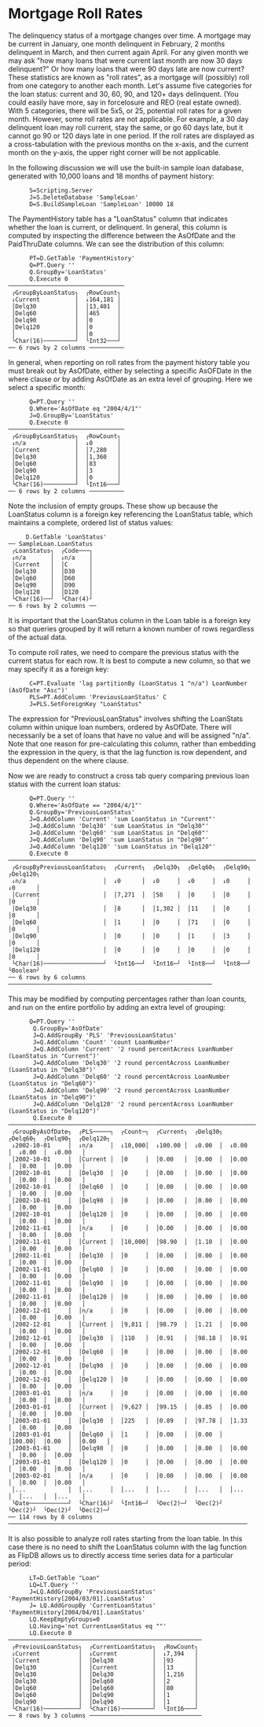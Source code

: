 # Mortgage Roll Rates

The delinquency status of a mortgage changes over time. A mortgage may be current in January, one
month delinquent in February, 2 months delinquent in March, and then current again April.  For any
given month we may ask "how many loans that were current last month are now 30 days delinquent?" Or
how many loans that were 90 days late are now current? These statistics are known as "roll rates",
as a mortgage will (possibly) roll from one category to another each month. Let's assume five
categories for the loan status: current and 30, 60, 90, and 120+ days delinquent. (You could
easily have more, say in forcelosure and REO (real estate owned). With 5 categories, there will be
5x5, or 25, potential roll rates for a given month. However, some roll rates are not applicable.
For example, a 30 day delinquent loan may roll current, stay the same, or go 60 days late, but it
cannot go 90 or 120 days late in one period. If the roll rates are displayed as a cross-tabulation
with the previous months on the x-axis, and the current month on the y-axis, the upper right
corner will be not applicable.

In the following discussion we will use the built-in sample loan database, generated with 10,000
loans and 18 months of payment history:

~~~
      S=Scripting.Server
      J=S.DeleteDatabase 'SampleLoan'
      D=S.BuildSampleLoan 'SampleLoan' 10000 18
~~~

The PaymentHistory table has a "LoanStatus" column that indicates whether the loan is current, or
delinquent. In general, this column is computed by inspecting the difference between the AsOfDate
and the PaidThruDate columns. We can see the distribution of this column:

~~~
      PT=D.GetTable 'PaymentHistory'
      Q=PT.Query ''
      Q.GroupBy='LoanStatus'
      Q.Execute 0
─────────────────────────────────
 ┌GroupByLoanStatus┐  ┌RowCount┐
 ↓Current          │  ↓164,181 │
 │Delq30           │  │13,401  │
 │Delq60           │  │465     │
 │Delq90           │  │0       │
 │Delq120          │  │0       │
 │                 │  │0       │
 └Char(16)─────────┘  └Int32───┘
── 6 rows by 2 columns ──────────
~~~

In general, when reporting on roll rates from the payment history table you must break out by
AsOfDate, either by selecting a specific AsOFDate in the where clause or by adding AsOfDate as an
extra level of grouping. Here we select a specific month:

~~~
      Q=PT.Query ''
      Q.Where='AsOfDate eq "2004/4/1"'
      J=Q.GroupBy='LoanStatus'
      Q.Execute 0
─────────────────────────────────
 ┌GroupByLoanStatus┐  ┌RowCount┐
 ↓n/a              │  ↓0       │
 │Current          │  │7,280   │
 │Delq30           │  │1,360   │
 │Delq60           │  │83      │
 │Delq90           │  │3       │
 │Delq120          │  │0       │
 └Char(16)─────────┘  └Int16───┘
── 6 rows by 2 columns ──────────
~~~

Note the inclusion of empty groups. These show up because the LoanStatus column is a foreign key
referencing the LoanStatus table, which maintains a complete, ordered list of status values:

~~~
     D.GetTable 'LoanStatus'
── SampleLoan.LoanStatus
 ┌LoanStatus┐  ┌Code───┐
 ↓n/a       │  ↓n/a    │
 │Current   │  │C      │
 │Delq30    │  │D30    │
 │Delq60    │  │D60    │
 │Delq90    │  │D90    │
 │Delq120   │  │D120   │
 └Char(16)──┘  └Char(4)┘
── 6 rows by 2 columns ──
~~~

It is important that the LoanStatus column in the Loan table is a foreign key so that queries
grouped by it will return a known number of rows regardless of the actual data.

To compute roll rates, we need to compare the previous status with the current status for each row.
It is best to compute a new column, so that we may specify it as a foreign key:

~~~
      C=PT.Evaluate 'lag partitionBy (LoanStatus 1 "n/a") LoanNumber (AsOfDate "Asc")'
      PLS=PT.AddColumn 'PreviousLoanStatus' C
      J=PLS.SetForeignKey "LoanStatus"
~~~

The expression for "PreviousLoanStatus" involves shifting the LoanStats column within unique loan
numbers, ordered by AsOfDate. There will necessarily be a set of loans that have no value and will
be assigned "n/a". Note that one reason for pre-calculating this column, rather than embedding the
expression in the query, is that the lag function is row dependent, and thus dependent on the
where clause.

Now we are ready to construct a cross tab query comparing previous loan status with the current
loan status:

~~~
      Q=PT.Query ''
      Q.Where='AsOfDate == "2004/4/1"'
      Q.GroupBy='PreviousLoanStatus'
      J=Q.AddColumn 'Current' 'sum LoanStatus in "Current"'
      J=Q.AddColumn 'Delq30' 'sum LoanStatus in "Delq30"'
      J=Q.AddColumn 'Delq60' 'sum LoanStatus in "Delq60"'
      J=Q.AddColumn 'Delq90' 'sum LoanStatus in "Delq90"'
      J=Q.AddColumn 'Delq120' 'sum LoanStatus in "Delq120"'
      Q.Execute 0
─────────────────────────────────────────────────────────────────────────────────
 ┌GroupByPreviousLoanStatus┐  ┌Current┐  ┌Delq30┐  ┌Delq60┐  ┌Delq90┐  ┌Delq120┐
 ↓n/a                      │  ↓0      │  ↓0     │  ↓0     │  ↓0     │  ↓0      │
 │Current                  │  │7,271  │  │58    │  │0     │  │0     │  │0      │
 │Delq30                   │  │8      │  │1,302 │  │11    │  │0     │  │0      │
 │Delq60                   │  │1      │  │0     │  │71    │  │0     │  │0      │
 │Delq90                   │  │0      │  │0     │  │1     │  │3     │  │0      │
 │Delq120                  │  │0      │  │0     │  │0     │  │0     │  │0      │
 └Char(16)─────────────────┘  └Int16──┘  └Int16─┘  └Int8──┘  └Int8──┘  └Boolean┘
── 6 rows by 6 columns ──────────────────────────────────────────────────────────
~~~

This may be modified by computing percentages rather than loan counts, and run on the entire
portfolio by adding an extra level of grouping:

~~~
      Q=PT.Query ''
       Q.GroupBy='AsOfDate'
       J=Q.AddGroupBy 'PLS' 'PreviousLoanStatus'
       J=Q.AddColumn 'Count' 'count LoanNumber'
       J=Q.AddColumn 'Current' '2 round percentAcross LoanNumber (LoanStatus in "Current")'
       J=Q.AddColumn 'Delq30' '2 round percentAcross LoanNumber (LoanStatus in "Delq30")'
       J=Q.AddColumn 'Delq60' '2 round percentAcross LoanNumber (LoanStatus in "Delq60")'
       J=Q.AddColumn 'Delq90' '2 round percentAcross LoanNumber (LoanStatus in "Delq90")'
       J=Q.AddColumn 'Delq120' '2 round percentAcross LoanNumber (LoanStatus in "Delq120")'
       Q.Execute 0
─────────────────────────────────────────────────────────────────────────────────────────────
 ┌GroupByAsOfDate┐  ┌PLS─────┐  ┌Count─┐  ┌Current┐  ┌Delq30┐  ┌Delq60┐  ┌Delq90┐  ┌Delq120┐
 ↓2002-10-01     │  ↓n/a     │  ↓10,000│  ↓100.00 │  ↓0.00  │  ↓0.00  │  ↓0.00  │  ↓0.00   │
 │2002-10-01     │  │Current │  │0     │  │0.00   │  │0.00  │  │0.00  │  │0.00  │  │0.00   │
 │2002-10-01     │  │Delq30  │  │0     │  │0.00   │  │0.00  │  │0.00  │  │0.00  │  │0.00   │
 │2002-10-01     │  │Delq60  │  │0     │  │0.00   │  │0.00  │  │0.00  │  │0.00  │  │0.00   │
 │2002-10-01     │  │Delq90  │  │0     │  │0.00   │  │0.00  │  │0.00  │  │0.00  │  │0.00   │
 │2002-10-01     │  │Delq120 │  │0     │  │0.00   │  │0.00  │  │0.00  │  │0.00  │  │0.00   │
 │2002-11-01     │  │n/a     │  │0     │  │0.00   │  │0.00  │  │0.00  │  │0.00  │  │0.00   │
 │2002-11-01     │  │Current │  │10,000│  │98.90  │  │1.10  │  │0.00  │  │0.00  │  │0.00   │
 │2002-11-01     │  │Delq30  │  │0     │  │0.00   │  │0.00  │  │0.00  │  │0.00  │  │0.00   │
 │2002-11-01     │  │Delq60  │  │0     │  │0.00   │  │0.00  │  │0.00  │  │0.00  │  │0.00   │
 │2002-11-01     │  │Delq90  │  │0     │  │0.00   │  │0.00  │  │0.00  │  │0.00  │  │0.00   │
 │2002-11-01     │  │Delq120 │  │0     │  │0.00   │  │0.00  │  │0.00  │  │0.00  │  │0.00   │
 │2002-12-01     │  │n/a     │  │0     │  │0.00   │  │0.00  │  │0.00  │  │0.00  │  │0.00   │
 │2002-12-01     │  │Current │  │9,811 │  │98.79  │  │1.21  │  │0.00  │  │0.00  │  │0.00   │
 │2002-12-01     │  │Delq30  │  │110   │  │0.91   │  │98.18 │  │0.91  │  │0.00  │  │0.00   │
 │2002-12-01     │  │Delq60  │  │0     │  │0.00   │  │0.00  │  │0.00  │  │0.00  │  │0.00   │
 │2002-12-01     │  │Delq90  │  │0     │  │0.00   │  │0.00  │  │0.00  │  │0.00  │  │0.00   │
 │2002-12-01     │  │Delq120 │  │0     │  │0.00   │  │0.00  │  │0.00  │  │0.00  │  │0.00   │
 │2003-01-01     │  │n/a     │  │0     │  │0.00   │  │0.00  │  │0.00  │  │0.00  │  │0.00   │
 │2003-01-01     │  │Current │  │9,627 │  │99.15  │  │0.85  │  │0.00  │  │0.00  │  │0.00   │
 │2003-01-01     │  │Delq30  │  │225   │  │0.89   │  │97.78 │  │1.33  │  │0.00  │  │0.00   │
 │2003-01-01     │  │Delq60  │  │1     │  │0.00   │  │0.00  │  │100.00│  │0.00  │  │0.00   │
 │2003-01-01     │  │Delq90  │  │0     │  │0.00   │  │0.00  │  │0.00  │  │0.00  │  │0.00   │
 │2003-01-01     │  │Delq120 │  │0     │  │0.00   │  │0.00  │  │0.00  │  │0.00  │  │0.00   │
 │2003-02-01     │  │n/a     │  │0     │  │0.00   │  │0.00  │  │0.00  │  │0.00  │  │0.00   │
 │...            │  │...     │  │...   │  │...    │  │...   │  │...   │  │...   │  │...    │
 └Date───────────┘  └Char(16)┘  └Int16─┘  └Dec(2)─┘  └Dec(2)┘  └Dec(2)┘  └Dec(2)┘  └Dec(2)─┘
── 114 rows by 8 columns ────────────────────────────────────────────────────────────────────
~~~

It is also possible to analyze roll rates starting from the loan table. In this case there is no
need to shift the LoanStatus column with the lag function as FlipDB allows us to directly access
time series data for a particular period:

~~~
      LT=D.GetTable "Loan"
      LQ=LT.Query ''
      J=LQ.AddGroupBy 'PreviousLoanStatus' 'PaymentHistory[2004/03/01].LoanStatus'
      J= LQ.AddGroupBy 'CurrentLoanStatus' 'PaymentHistory[2004/04/01].LoanStatus'
      LQ.KeepEmptyGroups=0
      LQ.Having='not CurrentLoanStatus eq ""'
      LQ.Execute 0
───────────────────────────────────────────────────────
 ┌PreviousLoanStatus┐  ┌CurrentLoanStatus┐  ┌RowCount┐
 ↓Current           │  ↓Current          │  ↓7,394   │
 │Current           │  │Delq30           │  │93      │
 │Delq30            │  │Current          │  │13      │
 │Delq30            │  │Delq30           │  │1,216   │
 │Delq30            │  │Delq60           │  │2       │
 │Delq60            │  │Delq60           │  │80      │
 │Delq60            │  │Delq90           │  │1       │
 │Delq90            │  │Delq90           │  │1       │
 └Char(16)──────────┘  └Char(16)─────────┘  └Int16───┘
── 8 rows by 3 columns ────────────────────────────────
~~~

